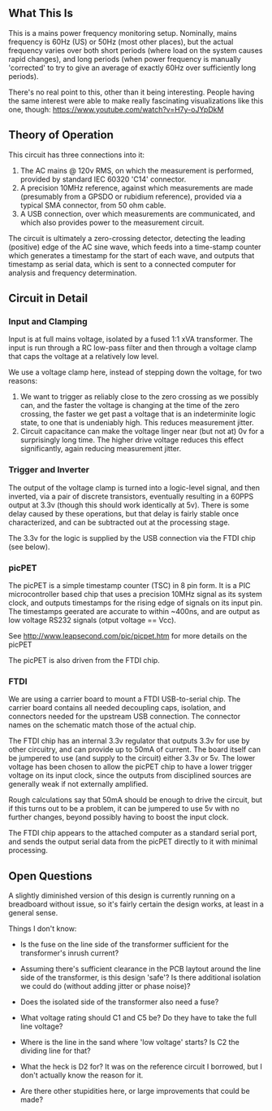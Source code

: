 ## What This Is
This is a mains power frequency monitoring setup. Nominally, mains frequency
is 60Hz (US) or 50Hz (most other places), but the actual frequency varies
over both short periods (where load on the system causes rapid changes), 
and long periods (when power frequency is manually 'corrected' to try to
give an average of exactly 60Hz over sufficiently long periods).

There's no real point to this, other than it being interesting. People having
the same interest were able to make really fascinating visualizations like
this one, though: https://www.youtube.com/watch?v=H7y-oJYpDkM


## Theory of Operation
This circuit has three connections into it:

1. The AC mains @ 120v RMS, on which the measurement is performed, provided 
by standard IEC 60320 'C14' connector.
2. A precision 10MHz reference, against which measurements are made
(presumably from a GPSDO or rubidium reference), provided via a typical SMA
connector, from 50 ohm cable. 
3. A USB connection, over which measurements are communicated, and which also
provides power to the measurement circuit.

The circuit is ultimately a zero-crossing detector, detecting the leading
(positive) edge of the AC sine wave, which feeds into a time-stamp counter
which generates a timestamp for the start of each wave, and outputs that
timestamp as serial data, which is sent to a connected computer for 
analysis and frequency determination.

## Circuit in Detail

### Input and Clamping
Input is at full mains voltage, isolated by a fused 1:1 xVA transformer.
The input is run through a RC low-pass filter and then through a voltage
clamp that caps the voltage at a relatively low level.

We use a voltage clamp here, instead of stepping down the voltage, for two
reasons:
1. We want to trigger as reliably close to the zero crossing as we possibly
can, and the faster the voltage is changing at the time of the zero crossing,
the faster we get past a voltage that is an indeterminite logic state, to one
that is undeniably high. This reduces measurement jitter.
2. Circuit capacitance can make the voltage linger near (but not at) 0v for
a surprisingly long time. The higher drive voltage reduces this effect
significantly, again reducing measurement jitter.


### Trigger and Inverter
The output of the voltage clamp is turned into a logic-level signal, and then
inverted, via a pair of discrete transistors, eventually resulting in a 60PPS
output at 3.3v (though this should work identically at 5v). There is some
delay caused by these operations, but that delay is fairly stable once
characterized, and can be subtracted out at the processing stage. 

The 3.3v for the logic is supplied by the USB connection via the FTDI chip
(see below).


### picPET
The picPET is a simple timestamp counter (TSC) in 8 pin form. It is a PIC
microcontroller based chip that uses a precision 10MHz signal as its system
clock, and outputs timestamps for the rising edge of signals on its input
pin. The timestamps geerated are accurate to within ~400ns, and are output
as low voltage RS232 signals (otput voltage == Vcc).

See http://www.leapsecond.com/pic/picpet.htm for more details on the picPET

The picPET is also driven from the FTDI chip.


### FTDI
We are using a carrier board to mount a FTDI USB-to-serial chip. The carrier
board contains all needed decoupling caps, isolation, and connectors needed
for the upstream USB connection. The connector names on the schematic match
those of the actual chip.

The FTDI chip has an internal 3.3v regulator that outputs 3.3v for use by
other circuitry, and can provide up to 50mA of current. The board itself
can be jumpered to use (and supply to the circuit) either 3.3v or 5v. The
lower voltage has been chosen to allow the picPET chip to have a lower
trigger voltage on its input clock, since the outputs from disciplined 
sources are generally weak if not externally amplified.

Rough calculations say that 50mA should be enough to drive the circuit, but
if this turns out to be a problem, it can be jumpered to use 5v with no
further changes, beyond possibly having to boost the input clock.

The FTDI chip appears to the attached computer as a standard serial port,
and sends the output serial data from the picPET directly to it with minimal
processing.


## Open Questions
A slightly diminished version of this design is currently running on a
breadboard without issue, so it's fairly certain the design works, at
least in a general sense.

Things I don't know:

* Is the fuse on the line side of the transformer sufficient for the 
transformer's inrush current?

* Assuming there's sufficient clearance in the PCB laytout around the line
side of the transformer, is this design 'safe'? Is there additional 
isolation we could do (without adding jitter or phase noise)?

* Does the isolated side of the transformer also need a fuse?

* What voltage rating should C1 and C5 be? Do they have to take the full
line voltage?

* Where is the line in the sand where 'low voltage' starts? Is C2 the
dividing line for that?

* What the heck is D2 for? It was on the reference circuit I borrowed, but
I don't actually know the reason for it.

* Are there other stupidities here, or large improvements that could be made?
